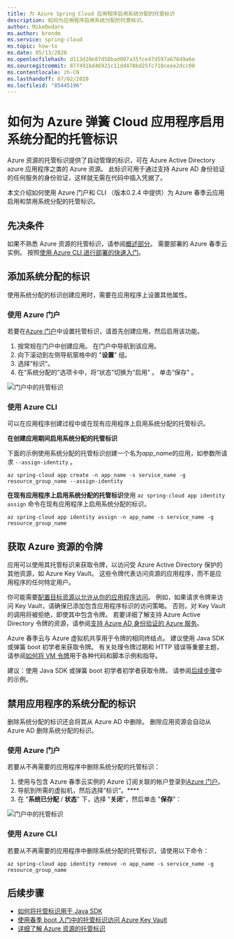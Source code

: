 ```yaml
---
title: 为 Azure Spring Cloud 应用程序启用系统分配的托管标识
description: 如何为应用程序启用系统分配的托管标识。
author: MikeDodaro
ms.author: brendm
ms.service: spring-cloud
ms.topic: how-to
ms.date: 05/13/2020
ms.openlocfilehash: d113d20e87d58bad007a35fce47d597a67849a6e
ms.sourcegitcommit: 877491bd46921c11dd478bd25fc718ceee2dcc08
ms.contentlocale: zh-CN
ms.lasthandoff: 07/02/2020
ms.locfileid: "85445196"
---
```

# <a name="how-to-enable-system-assigned-managed-identity-for-azure-spring-cloud-application"></a>如何为 Azure 弹簧 Cloud 应用程序启用系统分配的托管标识
Azure 资源的托管标识提供了自动管理的标识，可在 Azure Active Directory azure 应用程序之类的 Azure 资源。 此标识可用于通过支持 Azure AD 身份验证的任何服务的身份验证，这样就无需在代码中插入凭据了。

本文介绍如何使用 Azure 门户和 CLI （版本0.2.4 中提供）为 Azure 春季云应用启用和禁用系统分配的托管标识。

## <a name="prerequisites"></a>先决条件
如果不熟悉 Azure 资源的托管标识，请参阅[概述部分](https://docs.microsoft.com/azure/active-directory/managed-identities-azure-resources/overview)。
需要部署的 Azure 春季云实例。 按照[使用 Azure CLI 进行部署的快速入门](spring-cloud-quickstart-launch-app-cli.md)。

## <a name="add-a-system-assigned-identity"></a>添加系统分配的标识
使用系统分配的标识创建应用时，需要在应用程序上设置其他属性。

### <a name="using-azure-portal"></a>使用 Azure 门户
若要在[Azure 门户](https://portal.azure.com/)中设置托管标识，请首先创建应用，然后启用该功能。

1. 按常规在门户中创建应用。 在门户中导航到该应用。
2. 向下滚动到左侧导航窗格中的 "**设置**" 组。
3. 选择“标识”。
4. 在“系统分配的”选项卡中，将“状态”切换为“启用”  。 单击“保存” 。

 ![门户中的托管标识](./media/spring-cloud-managed-identity/identity-1.png)

### <a name="using-azure-cli"></a>使用 Azure CLI
可以在应用程序创建过程中或在现有应用程序上启用系统分配的托管标识。

**在创建应用期间启用系统分配的托管标识**

下面的示例使用系统分配的托管标识创建一个名为*app_name*的应用，如参数所请求 `--assign-identity` 。

```azurecli
az spring-cloud app create -n app_name -s service_name -g resource_group_name --assign-identity
```

**在现有应用程序上启用系统分配的托管标识**使用 `az spring-cloud app identity assign` 命令在现有应用程序上启用系统分配的标识。

```azurecli
az spring-cloud app identity assign -n app_name -s service_name -g resource_group_name
```

## <a name="obtain-tokens-for-azure-resources"></a>获取 Azure 资源的令牌
应用可以使用其托管标识来获取令牌，以访问受 Azure Active Directory 保护的其他资源，如 Azure Key Vault。 这些令牌代表访问资源的应用程序，而不是应用程序的任何特定用户。

你可能需要[配置目标资源以允许从你的应用程序访问](https://docs.microsoft.com/azure/active-directory/managed-identities-azure-resources/howto-assign-access-portal)。 例如，如果请求令牌来访问 Key Vault，请确保已添加包含应用程序标识的访问策略。 否则，对 Key Vault 的调用将被拒绝，即使其中包含令牌。 若要详细了解支持 Azure Active Directory 令牌的资源，请参阅[支持 Azure AD 身份验证的 Azure 服务](https://docs.microsoft.com/azure/active-directory/managed-identities-azure-resources/services-support-managed-identities#azure-services-that-support-azure-ad-authentication)。

Azure 春季云与 Azure 虚拟机共享用于令牌的相同终结点。 建议使用 Java SDK 或弹簧 boot 初学者来获取令牌。  有关处理令牌过期和 HTTP 错误等重要主题，请参阅[如何将 VM 令牌](https://docs.microsoft.com/azure/active-directory/managed-identities-azure-resources/how-to-use-vm-token)用于各种代码和脚本示例和指导。

建议：使用 Java SDK 或弹簧 boot 初学者初学者获取令牌。  请参阅[后续步骤](#next-steps)中的示例。

## <a name="disable-system-assigned-identity-from-an-app"></a>禁用应用程序的系统分配的标识
删除系统分配的标识还会将其从 Azure AD 中删除。 删除应用资源会自动从 Azure AD 删除系统分配的标识。

### <a name="using-azure-portal"></a>使用 Azure 门户
若要从不再需要的应用程序中删除系统分配的托管标识：

1. 使用与包含 Azure 春季云实例的 Azure 订阅关联的帐户登录到[Azure 门户](https://portal.azure.com/)。
1. 导航到所需的虚拟机，然后选择“标识”。****
1. 在 "**系统已分配** / **状态**" 下，选择 "**关闭**"，然后单击 "**保存**"：

 ![门户中的托管标识](./media/spring-cloud-managed-identity/remove-identity.png)

### <a name="using-azure-cli"></a>使用 Azure CLI
若要从不再需要的应用程序中删除系统分配的托管标识，请使用以下命令：
```azurecli
az spring-cloud app identity remove -n app_name -s service_name -g resource_group_name
```

## <a name="next-steps"></a>后续步骤
* [如何将托管标识用于 Java SDK](https://github.com/Azure-Samples/Azure-Spring-Cloud-Samples)
* [使用春季 boot 入门中的托管标识访问 Azure Key Vault](https://github.com/microsoft/azure-spring-boot/blob/master/azure-spring-boot-starters/azure-keyvault-secrets-spring-boot-starter/README.md#use-msi--managed-identities)
* [详细了解 Azure 资源的托管标识](https://github.com/MicrosoftDocs/azure-docs/blob/master/articles/active-directory/managed-identities-azure-resources/overview.md)


